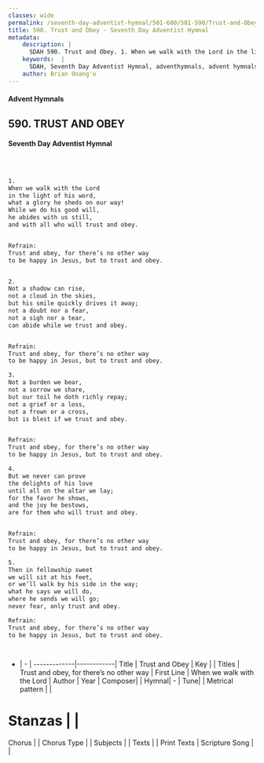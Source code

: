 ```yaml
---
classes: wide
permalink: /seventh-day-adventist-hymnal/501-600/581-590/Trust-and-Obey/
title: 590. Trust and Obey - Seventh Day Adventist Hymnal
metadata:
    description: |
      SDAH 590. Trust and Obey. 1. When we walk with the Lord in the light of his word, what a glory he sheds on our way! While we do his good will, he abides with us still, and with all who will trust and obey. 
    keywords:  |
      SDAH, Seventh Day Adventist Hymnal, adventhymnals, advent hymnals, Trust and Obey, When we walk with the Lord ,Trust and obey, for there’s no other way
    author: Brian Onang'o
---
```


#### Advent Hymnals
## 590. TRUST AND OBEY
#### Seventh Day Adventist Hymnal

```txt



1.
When we walk with the Lord
in the light of his word,
what a glory he sheds on our way!
While we do his good will,
he abides with us still,
and with all who will trust and obey.


Refrain:
Trust and obey, for there’s no other way
to be happy in Jesus, but to trust and obey.


2.
Not a shadow can rise,
not a cloud in the skies,
but his smile quickly drives it away;
not a doubt nor a fear,
not a sigh nor a tear,
can abide while we trust and obey.


Refrain:
Trust and obey, for there’s no other way
to be happy in Jesus, but to trust and obey.

3.
Not a burden we bear,
not a sorrow we share,
but our toil he doth richly repay;
not a grief or a loss,
not a frown or a cross,
but is blest if we trust and obey.


Refrain:
Trust and obey, for there’s no other way
to be happy in Jesus, but to trust and obey.

4.
But we never can prove
the delights of his love
until all on the altar we lay;
for the favor he shows,
and the joy he bestows,
are for them who will trust and obey.


Refrain:
Trust and obey, for there’s no other way
to be happy in Jesus, but to trust and obey.

5.
Then in fellowship sweet
we will sit at his feet,
or we’ll walk by his side in the way;
what he says we will do,
where he sends we will go;
never fear, only trust and obey.

Refrain:
Trust and obey, for there’s no other way
to be happy in Jesus, but to trust and obey.




```

- |   -  |
-------------|------------|
Title | Trust and Obey |
Key |  |
Titles | Trust and obey, for there’s no other way |
First Line | When we walk with the Lord |
Author | 
Year | 
Composer|  |
Hymnal|  - |
Tune|  |
Metrical pattern | |
# Stanzas |  |
Chorus |  |
Chorus Type |  |
Subjects |  |
Texts |  |
Print Texts | 
Scripture Song |  |
  

